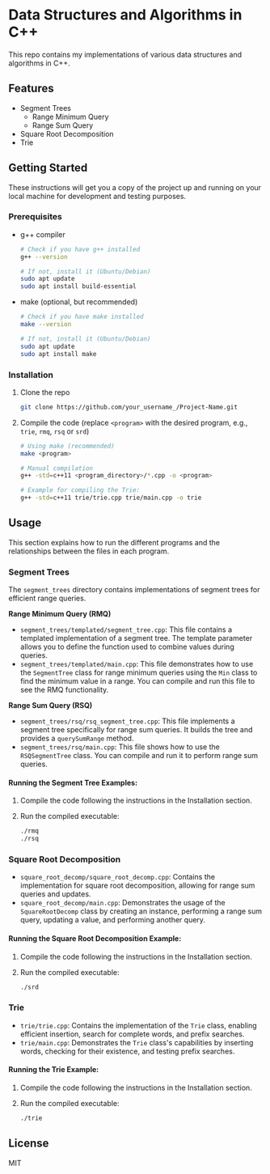 # Data Structures and Algorithms in C++

This repo contains my implementations of various data structures and algorithms in C++.  

## Features

-   Segment Trees
    -   Range Minimum Query
    -   Range Sum Query
-   Square Root Decomposition
-   Trie

## Getting Started

These instructions will get you a copy of the project up and running on your local machine for development and testing purposes.

### Prerequisites

*   g++ compiler

    ```bash
    # Check if you have g++ installed
    g++ --version

    # If not, install it (Ubuntu/Debian)
    sudo apt update
    sudo apt install build-essential
    ```
*   make (optional, but recommended)

    ```bash
    # Check if you have make installed
    make --version

    # If not, install it (Ubuntu/Debian)
    sudo apt update
    sudo apt install make
    ```

### Installation

1.  Clone the repo
    ```bash
    git clone https://github.com/your_username_/Project-Name.git
    ```
2.  Compile the code (replace `<program>` with the desired program, e.g., `trie`, `rmq`, `rsq`  or `srd`)
    ```bash
    # Using make (recommended)
    make <program>

    # Manual compilation
    g++ -std=c++11 <program_directory>/*.cpp -o <program>

    # Example for compiling the Trie:
    g++ -std=c++11 trie/trie.cpp trie/main.cpp -o trie
    ```

<!-- USAGE EXAMPLES -->

## Usage

This section explains how to run the different programs and the relationships between the files in each program.

### Segment Trees

The `segment_trees` directory contains implementations of segment trees for efficient range queries. 

**Range Minimum Query (RMQ)**

*   `segment_trees/templated/segment_tree.cpp`: This file contains a templated implementation of a segment tree. The template parameter allows you to define the function used to combine values during queries.
*   `segment_trees/templated/main.cpp`: This file demonstrates how to use the `SegmentTree` class for range minimum queries using the `Min` class to find the minimum value in a range. You can compile and run this file to see the RMQ functionality.

**Range Sum Query (RSQ)**

*   `segment_trees/rsq/rsq_segment_tree.cpp`: This file implements a segment tree specifically for range sum queries. It builds the tree and provides a `querySumRange` method. 
*   `segment_trees/rsq/main.cpp`: This file shows how to use the `RSQSegmentTree` class. You can compile and run it to perform range sum queries.

#### Running the Segment Tree Examples:

1. Compile the code following the instructions in the Installation section.
2.  Run the compiled executable:

    ```bash
    ./rmq
    ./rsq
    ```

### Square Root Decomposition

*   `square_root_decomp/square_root_decomp.cpp`: Contains the implementation for square root decomposition, allowing for range sum queries and updates.
*   `square_root_decomp/main.cpp`: Demonstrates the usage of the `SquareRootDecomp` class by creating an instance, performing a range sum query, updating a value, and performing another query.

#### Running the Square Root Decomposition Example:

1. Compile the code following the instructions in the Installation section.
2.  Run the compiled executable:

    ```bash
    ./srd
    ```

### Trie

*   `trie/trie.cpp`: Contains the implementation of the `Trie` class, enabling efficient insertion, search for complete words, and prefix searches.
*   `trie/main.cpp`: Demonstrates the `Trie` class's capabilities by inserting words, checking for their existence, and testing prefix searches.

#### Running the Trie Example:

1. Compile the code following the instructions in the Installation section.
2.  Run the compiled executable:

    ```bash
    ./trie
    ```

## License

MIT

